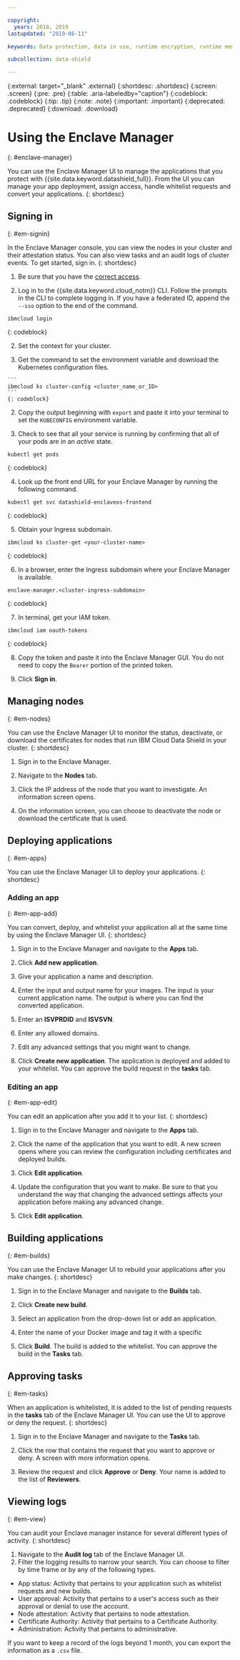 ```yaml
---

copyright:
  years: 2018, 2019
lastupdated: "2019-06-11"

keywords: Data protection, data in use, runtime encryption, runtime memory encryption, encrypted memory, Intel SGX, software guard extensions, Fortanix runtime encryption

subcollection: data-shield

---
```


{:external: target="_blank" .external}
{:shortdesc: .shortdesc}
{:screen: .screen}
{:pre: .pre}
{:table: .aria-labeledby="caption"}
{:codeblock: .codeblock}
{:tip: .tip}
{:note: .note}
{:important: .important}
{:deprecated: .deprecated}
{:download: .download}

# Using the Enclave Manager
{: #enclave-manager}

You can use the Enclave Manager UI to manage the applications that you protect with {{site.data.keyword.datashield_full}}. From the UI you can manage your app deployment, assign access, handle whitelist requests and convert your applications.
{: shortdesc}


## Signing in
{: #em-signin}

In the Enclave Manager console, you can view the nodes in your cluster and their attestation status. You can also view tasks and an audit logs of cluster events. To get started, sign in.
{: shortdesc}

1. Be sure that you have the [correct access](/docs/services/data-shield?topic=data-shield-access).

1. Log in to the {{site.data.keyword.cloud_notm}} CLI. Follow the prompts in the CLI to complete logging in. If you have a federated ID, append the `--sso` option to the end of the command.

  ```
  ibmcloud login
  ```
  {: codeblock}

2. Set the context for your cluster.

  1. Get the command to set the environment variable and download the Kubernetes configuration files.

    ```
    ibmcloud ks cluster-config <cluster_name_or_ID>
    ```
    {: codeblock}

  2. Copy the output beginning with `export` and paste it into your terminal to set the `KUBECONFIG` environment variable.

3. Check to see that all your service is running by confirming that all of your pods are in an *active* state.

  ```
  kubectl get pods
  ```
  {: codeblock}

4. Look up the front end URL for your Enclave Manager by running the following command.

  ```
  kubectl get svc datashield-enclaveos-frontend
  ```
  {: codeblock}

5. Obtain your Ingress subdomain.

  ```
  ibmcloud ks cluster-get <your-cluster-name>
  ```
  {: codeblock}

6. In a browser, enter the Ingress subdomain where your Enclave Manager is available.

  ```
  enclave-manager.<cluster-ingress-subdomain>
  ```
  {: codeblock}

7. In terminal, get your IAM token.

  ```
  ibmcloud iam oauth-tokens
  ```
  {: codeblock}

8. Copy the token and paste it into the Enclave Manager GUI. You do not need to copy the `Bearer` portion of the printed token.

9. Click **Sign in**.






## Managing nodes
{: #em-nodes}

You can use the Enclave Manager UI to monitor the status, deactivate, or download the certificates for nodes that run IBM Cloud Data Shield in your cluster.
{: shortdesc}


1. Sign in to the Enclave Manager.

2. Navigate to the **Nodes** tab.

3. Click the IP address of the node that you want to investigate. An information screen opens.

4. On the information screen, you can choose to deactivate the node or download the certificate that is used.




## Deploying applications
{: #em-apps}

You can use the Enclave Manager UI to deploy your applications.
{: shortdesc}


### Adding an app
{: #em-app-add}

You can convert, deploy, and whitelist your application all at the same time by using the Enclave Manager UI.
{: shortdesc}

1. Sign in to the Enclave Manager and navigate to the **Apps** tab.

2. Click **Add new application**.

3. Give your application a name and description.

4. Enter the input and output name for your images. The input is your current application name. The output is where you can find the converted application.

5. Enter an **ISVPRDID** and **ISVSVN**.

6. Enter any allowed domains.

7. Edit any advanced settings that you might want to change.

8. Click **Create new application**. The application is deployed and added to your whitelist. You can approve the build request in the **tasks** tab.




### Editing an app
{: #em-app-edit}

You can edit an application after you add it to your list.
{: shortdesc}


1. Sign in to the Enclave Manager and navigate to the **Apps** tab.

2. Click the name of the application that you want to edit. A new screen opens where you can review the configuration including certificates and deployed builds.

3. Click **Edit application**.

4. Update the configuration that you want to make. Be sure to that you understand the way that changing the advanced settings affects your application before making any advanced change.

5. Click **Edit application**.


## Building applications
{: #em-builds}

You can use the Enclave Manager UI to rebuild your applications after you make changes.
{: shortdesc}

1. Sign in to the Enclave Manager and navigate to the **Builds** tab.

2. Click **Create new build**.

3. Select an application from the drop-down list or add an application.

4. Enter the name of your Docker image and tag it with a specific 

5. Click **Build**. The build is added to the whitelist. You can approve the build in the **Tasks** tab.



## Approving tasks
{: #em-tasks}

When an application is whitelisted, it is added to the list of pending requests in the **tasks** tab of the Enclave Manager UI. You can use the UI to approve or deny the request.
{: shortdesc}

1. Sign in to the Enclave Manager and navigate to the **Tasks** tab.

2. Click the row that contains the request that you want to approve or deny. A screen with more information opens.

3. Review the request and click **Approve** or **Deny**. Your name is added to the list of **Reviewers**.


## Viewing logs
{: #em-view}

You can audit your Enclave manager instance for several different types of activity. 
{: shortdesc}

1. Navigate to the **Audit log** tab of the Enclave Manager UI.
2. Filter the logging results to narrow your search. You can choose to filter by time frame or by any of the following types.

  * App status: Activity that pertains to your application such as whitelist requests and new builds.
  * User approval: Activity that pertains to a user's access such as their approval or denial to use the account.
  * Node attestation: Activity that pertains to node attestation.
  * Certificate Authority: Activity that pertains to a Certificate Authority.
  * Administration: Activity that pertains to administrative. 

If you want to keep a record of the logs beyond 1 month, you can export the information as a `.csv` file.

